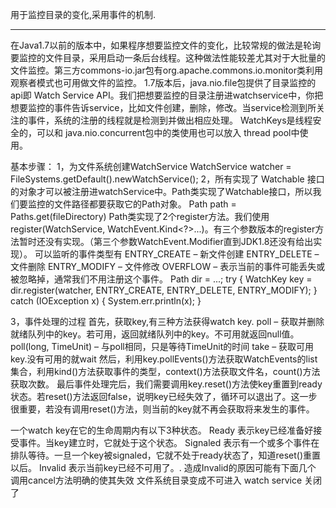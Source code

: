 用于监控目录的变化,采用事件的机制.

----------------

在Java1.7以前的版本中，如果程序想要监控文件的变化，比较常规的做法是轮询要监控的文件目录，采用启动一条后台线程。这种做法性能较差尤其对于大批量的文件监控。第三方commons-io.jar包有org.apache.commons.io.monitor类利用观察者模式也可用做文件的监控。
1.7版本后，java.nio.file包提供了目录监控的api即 Watch Service API。我们把想要监控的目录注册进watchservice中，你把想要监控的事件告诉service，比如文件创建，删除，修改。当service检测到所关注的事件，系统的注册的线程就是检测到并做出相应处理。
WatchKeys是线程安全的，可以和 java.nio.concurrent包中的类使用也可以放入 thread pool中使用。

基本步骤：
1，为文件系统创建WatchService
 WatchService watcher = FileSystems.getDefault().newWatchService();
2，所有实现了 Watchable 接口的对象才可以被注册进watchService中。Path类实现了Watchable接口，所以我们要监控的文件路径都要获取它的Path对象。
Path path = Paths.get(fileDirectory)
Path类实现了2个register方法。我们使用 register(WatchService, WatchEvent.Kind<?>...)。有三个参数版本的register方法暂时还没有实现。（第三个参数WatchEvent.Modifier直到JDK1.8还没有给出实现）。
可以监听的事件类型有
ENTRY_CREATE – 新文件创建
ENTRY_DELETE – 文件删除
ENTRY_MODIFY – 文件修改
OVERFLOW – 表示当前的事件可能丢失或被忽略掉，通常我们不用注册这个事件。
Path dir = ...;
try {
    WatchKey key = dir.register(watcher,
                           ENTRY_CREATE,
                           ENTRY_DELETE,
                           ENTRY_MODIFY);
} catch (IOException x) {
    System.err.println(x);
}

3，事件处理的过程
首先，获取key,有三种方法获得watch key.
poll – 获取并删除就绪队列中的key。若可用，返回就绪队列中的key。不可用就返回null值。
poll(long, TimeUnit) – 与poll相同，只是等待TimeUnit的时间
take – 获取可用key.没有可用的就wait
然后，利用key.pollEvents()方法获取WatchEvents的list集合，利用kind()方法获取事件的类型，context()方法获取文件名，count()方法获取次数。
最后事件处理完后，我们需要调用key.reset()方法使key重置到ready状态。若reset()方法返回false，说明key已经失效了，循环可以退出了。这一步很重要，若没有调用reset()方法，则当前的key就不再会获取将来发生的事件。

一个watch key在它的生命周期内有以下3种状态。
Ready 表示key已经准备好接受事件。当key建立时，它就处于这个状态。
Signaled 表示有一个或多个事件在排队等待。一旦一个key被signaled，它就不处于ready状态了，知道reset()重置以后。
Invalid 表示当前key已经不可用了。. 造成Invalid的原因可能有下面几个
调用cancel方法明确的使其失效
文件系统目录变成不可进入
watch service 关闭了